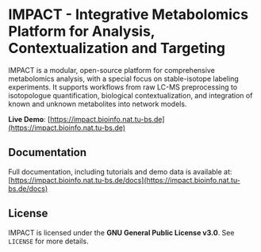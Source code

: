 # IMPACT - Integrative Metabolomics Platform for Analysis, Contextualization and Targeting

IMPACT is a modular, open-source platform for comprehensive metabolomics analysis, with a special focus on stable-isotope labeling experiments. It supports workflows from raw LC-MS preprocessing to isotopologue quantification, biological contextualization, and integration of known and unknown metabolites into network models.

**Live Demo**: [https://impact.bioinfo.nat.tu-bs.de](https://impact.bioinfo.nat.tu-bs.de)

## Documentation
Full documentation, including tutorials and demo data is available at:
[https://impact.bioinfo.nat.tu-bs.de/docs](https://impact.bioinfo.nat.tu-bs.de/docs)

## License
IMPACT is licensed under the **GNU General Public License v3.0**.
See `LICENSE` for more details.